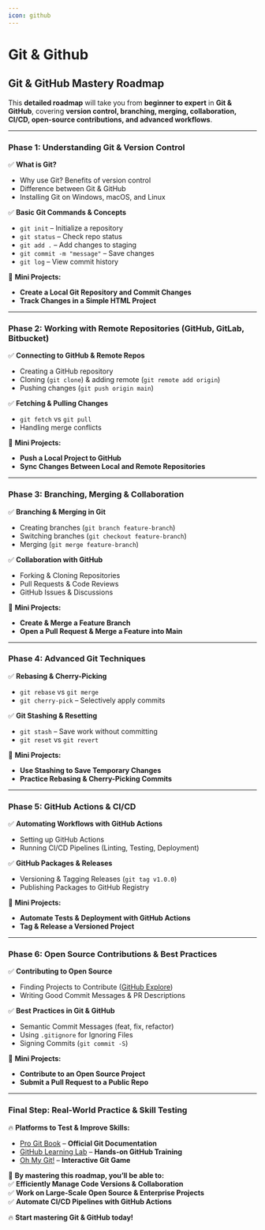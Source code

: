 ```yaml
---
icon: github
---
```


# Git & Github

## **Git & GitHub Mastery Roadmap**

This **detailed roadmap** will take you from **beginner to expert** in **Git & GitHub**, covering **version control, branching, merging, collaboration, CI/CD, open-source contributions, and advanced workflows**.

***

### **Phase 1: Understanding Git & Version Control**

✅ **What is Git?**

* Why use Git? Benefits of version control
* Difference between Git & GitHub
* Installing Git on Windows, macOS, and Linux

✅ **Basic Git Commands & Concepts**

* `git init` – Initialize a repository
* `git status` – Check repo status
* `git add .` – Add changes to staging
* `git commit -m "message"` – Save changes
* `git log` – View commit history

📌 **Mini Projects:**

* **Create a Local Git Repository and Commit Changes**
* **Track Changes in a Simple HTML Project**

***

### **Phase 2: Working with Remote Repositories (GitHub, GitLab, Bitbucket)**

✅ **Connecting to GitHub & Remote Repos**

* Creating a GitHub repository
* Cloning (`git clone`) & adding remote (`git remote add origin`)
* Pushing changes (`git push origin main`)

✅ **Fetching & Pulling Changes**

* `git fetch` vs `git pull`
* Handling merge conflicts

📌 **Mini Projects:**

* **Push a Local Project to GitHub**
* **Sync Changes Between Local and Remote Repositories**

***

### **Phase 3: Branching, Merging & Collaboration**

✅ **Branching & Merging in Git**

* Creating branches (`git branch feature-branch`)
* Switching branches (`git checkout feature-branch`)
* Merging (`git merge feature-branch`)

✅ **Collaboration with GitHub**

* Forking & Cloning Repositories
* Pull Requests & Code Reviews
* GitHub Issues & Discussions

📌 **Mini Projects:**

* **Create & Merge a Feature Branch**
* **Open a Pull Request & Merge a Feature into Main**

***

### **Phase 4: Advanced Git Techniques**

✅ **Rebasing & Cherry-Picking**

* `git rebase` vs `git merge`
* `git cherry-pick` – Selectively apply commits

✅ **Git Stashing & Resetting**

* `git stash` – Save work without committing
* `git reset` vs `git revert`

📌 **Mini Projects:**

* **Use Stashing to Save Temporary Changes**
* **Practice Rebasing & Cherry-Picking Commits**

***

### **Phase 5: GitHub Actions & CI/CD**

✅ **Automating Workflows with GitHub Actions**

* Setting up GitHub Actions
* Running CI/CD Pipelines (Linting, Testing, Deployment)

✅ **GitHub Packages & Releases**

* Versioning & Tagging Releases (`git tag v1.0.0`)
* Publishing Packages to GitHub Registry

📌 **Mini Projects:**

* **Automate Tests & Deployment with GitHub Actions**
* **Tag & Release a Versioned Project**

***

### **Phase 6: Open Source Contributions & Best Practices**

✅ **Contributing to Open Source**

* Finding Projects to Contribute ([GitHub Explore](https://github.com/explore))
* Writing Good Commit Messages & PR Descriptions

✅ **Best Practices in Git & GitHub**

* Semantic Commit Messages (feat, fix, refactor)
* Using `.gitignore` for Ignoring Files
* Signing Commits (`git commit -S`)

📌 **Mini Projects:**

* **Contribute to an Open Source Project**
* **Submit a Pull Request to a Public Repo**

***

### **Final Step: Real-World Practice & Skill Testing**

🔥 **Platforms to Test & Improve Skills:**

* [Pro Git Book](https://git-scm.com/book/en/v2) – **Official Git Documentation**
* [GitHub Learning Lab](https://lab.github.com/) – **Hands-on GitHub Training**
* [Oh My Git!](https://ohmygit.org/) – **Interactive Git Game**

🚀 **By mastering this roadmap, you’ll be able to:**\
✅ **Efficiently Manage Code Versions & Collaboration**\
✅ **Work on Large-Scale Open Source & Enterprise Projects**\
✅ **Automate CI/CD Pipelines with GitHub Actions**

🔥 **Start mastering Git & GitHub today!**
